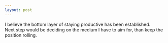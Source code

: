 ```yaml
---
layout: post
---
```


I believe the bottom layer of staying productive has been established.  
Next step would be deciding on the medium I have to aim for, than keep the position rolling.  